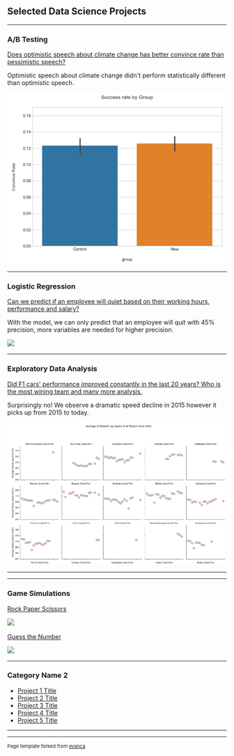 ## Selected Data Science Projects

---

### A/B Testing

[Does optimistic speech about climate change has better convince rate than pessimistic speech?](/sample_page)

Optimistic speech about climate change didn't perform statistically different than optimistic speech.

<img src="images/climate.PNG?raw=true"/>

---
### Logistic Regression

[Can we predict if an employee will quiet based on their working hours, performance and salary?](/pdf/sample_presentation.pdf)

With the model, we can only predict that an employee will quit with 45% precision, more variables are needed for higher precision.   

<img src="empperformace.PNG?raw=true"/>

---
### Exploratory Data Analysis

[Did F1 cars' performance improved constantly in the last 20 years? Who is the most wining team and many more analysis.](http://example.com/)

Surprisingly no! We observe a dramatic speed decline in 2015 however it picks up from 2015 to today.

<img src="images/f1pic.PNG?raw=true"/>

---
---
### Game Simulations

[Rock Paper Scissors](http://example.com/)

<img src="rockpaperse.png?raw=true"/>

[Guess the Number](http://example.com/)

<img src="guessthenumber.jpg?raw=true"/>

---

### Category Name 2

- [Project 1 Title](http://example.com/)
- [Project 2 Title](http://example.com/)
- [Project 3 Title](http://example.com/)
- [Project 4 Title](http://example.com/)
- [Project 5 Title](http://example.com/)

---




---
<p style="font-size:11px">Page template forked from <a href="https://github.com/evanca/quick-portfolio">evanca</a></p>
<!-- Remove above link if you don't want to attibute -->
